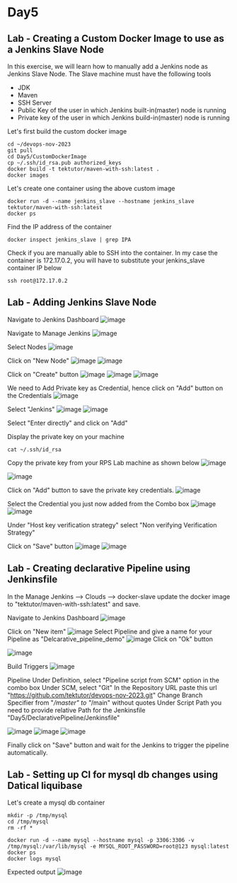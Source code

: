 # Day5
## Lab - Creating a Custom Docker Image to use as a Jenkins Slave Node

In this exercise, we will learn how to manually add a Jenkins node as Jenkins Slave Node. The Slave machine must have the following tools
- JDK
- Maven
- SSH Server
- Public Key of the user in which Jenkins built-in(master) node is running
- Private key of the user in which Jenkins build-in(master) node is running

Let's first build the custom docker image
```
cd ~/devops-nov-2023
git pull
cd Day5/CustomDockerImage
cp ~/.ssh/id_rsa.pub authorized_keys
docker build -t tektutor/maven-with-ssh:latest .
docker images
```

Let's create one container using the above custom image
```
docker run -d --name jenkins_slave --hostname jenkins_slave tektutor/maven-with-ssh:latest
docker ps
```

Find the IP address of the container
```
docker inspect jenkins_slave | grep IPA
```

Check if you are manually able to SSH into the container. In my case the container is 172.17.0.2, you will have to substitute your jenkins_slave container IP below
```
ssh root@172.17.0.2
```

## Lab - Adding Jenkins Slave Node

Navigate to Jenkins Dashboard
![image](https://github.com/tektutor/devops-nov-2023/assets/12674043/7431c161-f816-4437-930b-882e58d25042)

Navigate to Manage Jenkins
![image](https://github.com/tektutor/devops-nov-2023/assets/12674043/575b7e0b-3f43-4d78-8ed5-805d9bdbd2d9)

Select Nodes
![image](https://github.com/tektutor/devops-nov-2023/assets/12674043/6607dbd6-4aa5-477d-9e88-2a3e5cf4dcaa)

Click on "New Node"
![image](https://github.com/tektutor/devops-nov-2023/assets/12674043/bc7a0ca2-fda2-4a19-acba-1444ddfff4eb)
![image](https://github.com/tektutor/devops-nov-2023/assets/12674043/91eb23a6-700f-438b-b10f-fd2912eba383)

Click on "Create" button
![image](https://github.com/tektutor/devops-nov-2023/assets/12674043/6bfb6c1c-c669-4981-8083-c82eabdd82ca)
![image](https://github.com/tektutor/devops-nov-2023/assets/12674043/d1c1c26a-f8ac-4ecd-89f2-3479980863f5)
![image](https://github.com/tektutor/devops-nov-2023/assets/12674043/258b816c-5400-42a6-b5dd-2466cfa38bef)

We need to Add Private key as Credential, hence click on "Add" button on the Credentials
![image](https://github.com/tektutor/devops-nov-2023/assets/12674043/4aed5f6d-09f9-4905-829a-a7bd37334ab8)

Select "Jenkins"
![image](https://github.com/tektutor/devops-nov-2023/assets/12674043/14d0e346-97c4-42bc-9ea9-aa0582eebe23)
![image](https://github.com/tektutor/devops-nov-2023/assets/12674043/765561c7-80ff-4aef-b7b0-ee222ad0b568)

Select "Enter directly" and click on "Add"

Display the private key on your machine
```
cat ~/.ssh/id_rsa
```
Copy the private key from your RPS Lab machine as shown below
![image](https://github.com/tektutor/devops-nov-2023/assets/12674043/1ff48c80-4972-4d9d-a2ee-ef09974c54b1)

![image](https://github.com/tektutor/devops-nov-2023/assets/12674043/51d89c85-a805-471d-b934-f21ea3283c38)

Click on "Add" button to save the private key credentials.
![image](https://github.com/tektutor/devops-nov-2023/assets/12674043/54699bf1-314c-411c-9071-d90f8807b313)

Select the Credential you just now added from the Combo box
![image](https://github.com/tektutor/devops-nov-2023/assets/12674043/9203d92f-c7ed-478a-a33c-f122f2006587)
![image](https://github.com/tektutor/devops-nov-2023/assets/12674043/65d22c68-1642-48c7-9beb-dab62202620d)

Under "Host key verification strategy" select "Non verifying Verification Strategy"

Click on "Save" button
![image](https://github.com/tektutor/devops-nov-2023/assets/12674043/0fe5c496-bdcc-4ec1-8787-bea2c9269fa9)
![image](https://github.com/tektutor/devops-nov-2023/assets/12674043/b2ee1615-b739-48b1-974e-e60f0f766199)


## Lab - Creating declarative Pipeline using Jenkinsfile
In the Manage Jenkins --> Clouds --> docker-slave update the docker image to "tektutor/maven-with-ssh:latest" and save.

Navigate to Jenkins Dashboard
![image](https://github.com/tektutor/devops-nov-2023/assets/12674043/f1c9f1fa-0045-42c2-a92c-cdc72ffa5b33)

Click on "New item"
![image](https://github.com/tektutor/devops-nov-2023/assets/12674043/2d1b406b-6a9a-4fe2-8c0b-c70331472f17)
Select Pipeline and give a name for your Pipeline as "Delcarative_pipeline_demo"
![image](https://github.com/tektutor/devops-nov-2023/assets/12674043/9525718a-1169-41c5-bf16-6fac51c6f8d0)
Click on "Ok" button

![image](https://github.com/tektutor/devops-nov-2023/assets/12674043/5f1fd9bb-aa8d-4681-adb5-ba965a52ca1d)

Build Triggers
![image](https://github.com/tektutor/devops-nov-2023/assets/12674043/e80ab437-4752-488b-8bd6-67f2c1ea24c7)

Pipeline
Under Definition, select "Pipeline script from SCM" option in the combo box
Under SCM, select "Git"
In the Repository URL paste this url "https://github.com/tektutor/devops-nov-2023.git"
Change Branch Specifier from "*/master" to "*/main" without quotes
Under Script Path you need to provide relative Path for the Jenkinsfile
"Day5/DeclarativePipeline/Jenkinsfile"

![image](https://github.com/tektutor/devops-nov-2023/assets/12674043/0c19e2e1-6763-46c7-b035-73ad6d83e466)
![image](https://github.com/tektutor/devops-nov-2023/assets/12674043/028002a3-b975-48c3-af4c-9d2cba38965b)
![image](https://github.com/tektutor/devops-nov-2023/assets/12674043/d0eb65c9-209d-4866-92fd-ff2bf33592ca)

Finally click on "Save" button and wait for the Jenkins to trigger the pipeline automatically.

## Lab - Setting up CI for mysql db changes using Datical liquibase

Let's create a mysql db container
```
mkdir -p /tmp/mysql
cd /tmp/mysql
rm -rf *

docker run -d --name mysql --hostname mysql -p 3306:3306 -v /tmp/mysql:/var/lib/mysql -e MYSQL_ROOT_PASSWORD=root@123 mysql:latest
docker ps
docker logs mysql
```

Expected output
![image](https://github.com/tektutor/devops-nov-2023/assets/12674043/6d170c1e-ba1b-428e-8560-c6b0e39ac39d)

